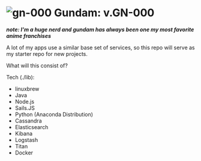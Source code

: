 # ![gn-000](https://s3.amazonaws.com/cherukr-github/gn-000-github.png) Gundam: v.GN-000 

***note: I'm a huge nerd and gundam has always been one my most favorite anime franchises***

A lot of my apps use a similar base set of services, so this repo will serve as my starter repo for new projects.

What will this consist of?

Tech (./lib): 
  * linuxbrew
  * Java
  * Node.js
   * Sails.JS 
  * Python (Anaconda Distribution)
  * Cassandra
  * Elasticsearch
  * Kibana
  * Logstash
  * Titan
  * Docker
